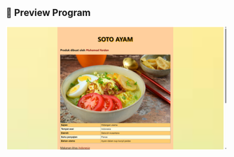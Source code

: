 ## 📌 Preview Program
![Soto Ayam Preview](https://github.com/fardan23/soto-ayam/blob/main/img/soto-ayam.png?raw=true)
